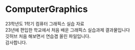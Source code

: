 # ComputerGraphics
23학년도 1학기 컴퓨터 그래픽스 실습 자료<br>
23년에 편입한 학교에서 처음 배운 그래픽스 실습과제 결과물입니다<br>
깃허브 처음 해보면서 연습겸 올린 파일입니다.<br>
감사합니다.
